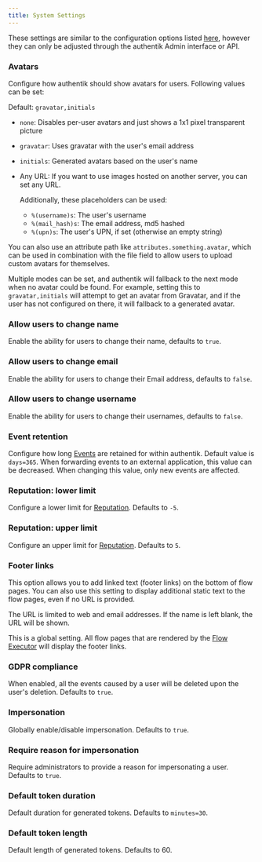 ```yaml
---
title: System Settings
---
```


These settings are similar to the configuration options listed [here](../install-config/configuration/configuration.mdx), however they can only be adjusted through the authentik Admin interface or API.

### Avatars

Configure how authentik should show avatars for users. Following values can be set:

Default: `gravatar,initials`

- `none`: Disables per-user avatars and just shows a 1x1 pixel transparent picture
- `gravatar`: Uses gravatar with the user's email address
- `initials`: Generated avatars based on the user's name
- Any URL: If you want to use images hosted on another server, you can set any URL.

    Additionally, these placeholders can be used:
    - `%(username)s`: The user's username
    - `%(mail_hash)s`: The email address, md5 hashed
    - `%(upn)s`: The user's UPN, if set (otherwise an empty string)

You can also use an attribute path like `attributes.something.avatar`, which can be used in combination with the file field to allow users to upload custom avatars for themselves.

Multiple modes can be set, and authentik will fallback to the next mode when no avatar could be found. For example, setting this to `gravatar,initials` will attempt to get an avatar from Gravatar, and if the user has not configured on there, it will fallback to a generated avatar.

### Allow users to change name

Enable the ability for users to change their name, defaults to `true`.

### Allow users to change email

Enable the ability for users to change their Email address, defaults to `false`.

### Allow users to change username

Enable the ability for users to change their usernames, defaults to `false`.

### Event retention

Configure how long [Events](./events/index.md) are retained for within authentik. Default value is `days=365`. When forwarding events to an external application, this value can be decreased. When changing this value, only new events are affected.

### Reputation: lower limit

Configure a lower limit for [Reputation](../../customize/policies/#reputation-policy). Defaults to `-5`.

### Reputation: upper limit

Configure an upper limit for [Reputation](../../customize/policies/#reputation-policy). Defaults to `5`.

### Footer links

This option allows you to add linked text (footer links) on the bottom of flow pages. You can also use this setting to display additional static text to the flow pages, even if no URL is provided.

The URL is limited to web and email addresses. If the name is left blank, the URL will be shown.

This is a global setting. All flow pages that are rendered by the [Flow Executor](../add-secure-apps/flows-stages/flow/executors/if-flow.md) will display the footer links.

### GDPR compliance

When enabled, all the events caused by a user will be deleted upon the user's deletion. Defaults to `true`.

### Impersonation

Globally enable/disable impersonation. Defaults to `true`.

### Require reason for impersonation

Require administrators to provide a reason for impersonating a user. Defaults to `true`.

### Default token duration

Default duration for generated tokens. Defaults to `minutes=30`.

### Default token length

Default length of generated tokens. Defaults to 60.
